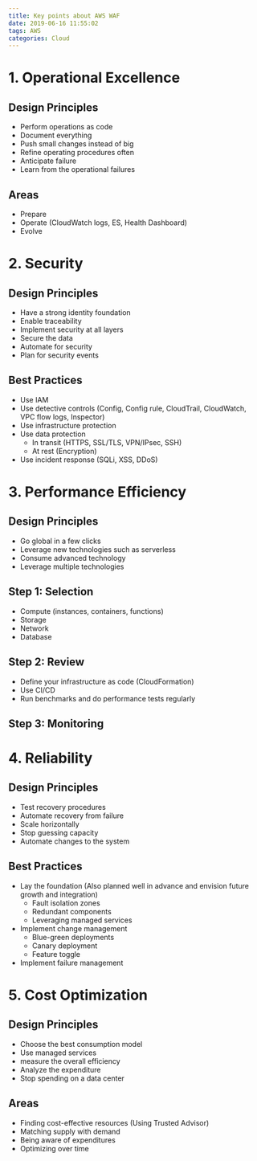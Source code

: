 ```yaml
---
title: Key points about AWS WAF
date: 2019-06-16 11:55:02
tags: AWS
categories: Cloud
---
```


# 1. Operational Excellence

## Design Principles
* Perform operations as code
* Document everything
* Push small changes instead of big
* Refine operating procedures often
* Anticipate failure
* Learn from the operational failures

## Areas
* Prepare
* Operate (CloudWatch logs, ES, Health Dashboard)
* Evolve

# 2. Security

## Design Principles
* Have a strong identity foundation
* Enable traceability
* Implement security at all layers
* Secure the data
* Automate for security
* Plan for security events

## Best Practices
* Use IAM
* Use detective controls (Config, Config rule, CloudTrail, CloudWatch, VPC flow logs, Inspector)
* Use infrastructure protection
* Use data protection
    * In transit (HTTPS, SSL/TLS, VPN/IPsec, SSH)
    * At rest (Encryption)
* Use incident response (SQLi, XSS, DDoS)

# 3. Performance Efficiency

## Design Principles
* Go global in a few clicks
* Leverage new technologies such as serverless
* Consume advanced technology
* Leverage multiple technologies

## Step 1: Selection
* Compute (instances, containers, functions)
* Storage
* Network
* Database

## Step 2: Review
* Define your infrastructure as code (CloudFormation)
* Use CI/CD
* Run benchmarks and do performance tests regularly

## Step 3: Monitoring

# 4. Reliability

## Design Principles
* Test recovery procedures
* Automate recovery from failure
* Scale horizontally
* Stop guessing capacity
* Automate changes to the system

## Best Practices
* Lay the foundation (Also planned well in advance and envision future growth and integration)
    * Fault isolation zones
    * Redundant components
    * Leveraging managed services
* Implement change management
    * Blue-green deployments
    * Canary deployment
    * Feature toggle
* Implement failure management

# 5. Cost Optimization

## Design Principles
* Choose the best consumption model
* Use managed services
* measure the overall efficiency
* Analyze the expenditure
* Stop spending on a data center

## Areas
* Finding cost-effective resources (Using Trusted Advisor)
* Matching supply with demand
* Being aware of expenditures
* Optimizing over time